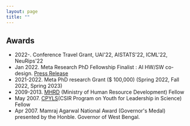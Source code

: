 ```yaml
---
layout: page
title: "" 
---
```

## Awards
- 2022-. Conference Travel Grant, UAI'22, AISTATS'22, ICML'22, NeuRips'22 
- Jan 2022. Meta Research PhD Fellowship Finalist : AI HW/SW co-design. [Press Release](https://research.facebook.com/blog/2022/2/announcing-the-recipients-of-the-2022-meta-phd-research-fellowship/)
- 2021-2022. Meta PhD research Grant ($ 100,000) (Spring 2022, Fall 2022, Spring 2023)   
- 2009-2013. [MHRD](https://mhrd.gov.in/) (Ministry of Human Resource Development) Fellow 
- May 2007. [CPYLS](http://csirhrdg.res.in/cpyls.htm)(CSIR Program on Youth for Leadership in Science) Fellow 
- Apr 2007. Mamraj Agarwal National Award (Governor's Medal) presented by the Honble. Governor of West Bengal. 
